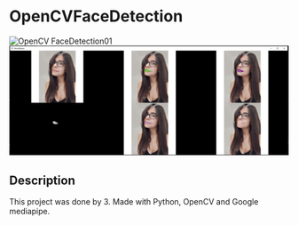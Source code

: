 # OpenCVFaceDetection

![OpenCV FaceDetection01](doc/coverGif.gif)
![OpenCV FaceDetection02](doc/cover.png)

## Description
This project was done by 3. Made with Python, OpenCV and Google mediapipe.
